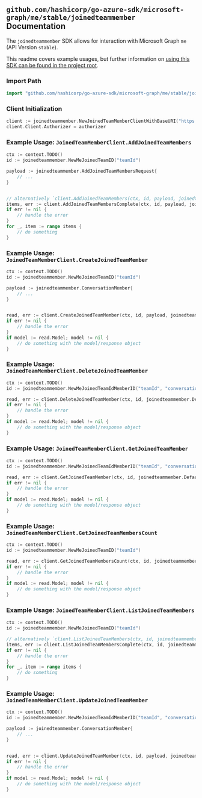 
## `github.com/hashicorp/go-azure-sdk/microsoft-graph/me/stable/joinedteammember` Documentation

The `joinedteammember` SDK allows for interaction with Microsoft Graph `me` (API Version `stable`).

This readme covers example usages, but further information on [using this SDK can be found in the project root](https://github.com/hashicorp/go-azure-sdk/tree/main/docs).

### Import Path

```go
import "github.com/hashicorp/go-azure-sdk/microsoft-graph/me/stable/joinedteammember"
```


### Client Initialization

```go
client := joinedteammember.NewJoinedTeamMemberClientWithBaseURI("https://graph.microsoft.com")
client.Client.Authorizer = authorizer
```


### Example Usage: `JoinedTeamMemberClient.AddJoinedTeamMembers`

```go
ctx := context.TODO()
id := joinedteammember.NewMeJoinedTeamID("teamId")

payload := joinedteammember.AddJoinedTeamMembersRequest{
	// ...
}


// alternatively `client.AddJoinedTeamMembers(ctx, id, payload, joinedteammember.DefaultAddJoinedTeamMembersOperationOptions())` can be used to do batched pagination
items, err := client.AddJoinedTeamMembersComplete(ctx, id, payload, joinedteammember.DefaultAddJoinedTeamMembersOperationOptions())
if err != nil {
	// handle the error
}
for _, item := range items {
	// do something
}
```


### Example Usage: `JoinedTeamMemberClient.CreateJoinedTeamMember`

```go
ctx := context.TODO()
id := joinedteammember.NewMeJoinedTeamID("teamId")

payload := joinedteammember.ConversationMember{
	// ...
}


read, err := client.CreateJoinedTeamMember(ctx, id, payload, joinedteammember.DefaultCreateJoinedTeamMemberOperationOptions())
if err != nil {
	// handle the error
}
if model := read.Model; model != nil {
	// do something with the model/response object
}
```


### Example Usage: `JoinedTeamMemberClient.DeleteJoinedTeamMember`

```go
ctx := context.TODO()
id := joinedteammember.NewMeJoinedTeamIdMemberID("teamId", "conversationMemberId")

read, err := client.DeleteJoinedTeamMember(ctx, id, joinedteammember.DefaultDeleteJoinedTeamMemberOperationOptions())
if err != nil {
	// handle the error
}
if model := read.Model; model != nil {
	// do something with the model/response object
}
```


### Example Usage: `JoinedTeamMemberClient.GetJoinedTeamMember`

```go
ctx := context.TODO()
id := joinedteammember.NewMeJoinedTeamIdMemberID("teamId", "conversationMemberId")

read, err := client.GetJoinedTeamMember(ctx, id, joinedteammember.DefaultGetJoinedTeamMemberOperationOptions())
if err != nil {
	// handle the error
}
if model := read.Model; model != nil {
	// do something with the model/response object
}
```


### Example Usage: `JoinedTeamMemberClient.GetJoinedTeamMembersCount`

```go
ctx := context.TODO()
id := joinedteammember.NewMeJoinedTeamID("teamId")

read, err := client.GetJoinedTeamMembersCount(ctx, id, joinedteammember.DefaultGetJoinedTeamMembersCountOperationOptions())
if err != nil {
	// handle the error
}
if model := read.Model; model != nil {
	// do something with the model/response object
}
```


### Example Usage: `JoinedTeamMemberClient.ListJoinedTeamMembers`

```go
ctx := context.TODO()
id := joinedteammember.NewMeJoinedTeamID("teamId")

// alternatively `client.ListJoinedTeamMembers(ctx, id, joinedteammember.DefaultListJoinedTeamMembersOperationOptions())` can be used to do batched pagination
items, err := client.ListJoinedTeamMembersComplete(ctx, id, joinedteammember.DefaultListJoinedTeamMembersOperationOptions())
if err != nil {
	// handle the error
}
for _, item := range items {
	// do something
}
```


### Example Usage: `JoinedTeamMemberClient.UpdateJoinedTeamMember`

```go
ctx := context.TODO()
id := joinedteammember.NewMeJoinedTeamIdMemberID("teamId", "conversationMemberId")

payload := joinedteammember.ConversationMember{
	// ...
}


read, err := client.UpdateJoinedTeamMember(ctx, id, payload, joinedteammember.DefaultUpdateJoinedTeamMemberOperationOptions())
if err != nil {
	// handle the error
}
if model := read.Model; model != nil {
	// do something with the model/response object
}
```
